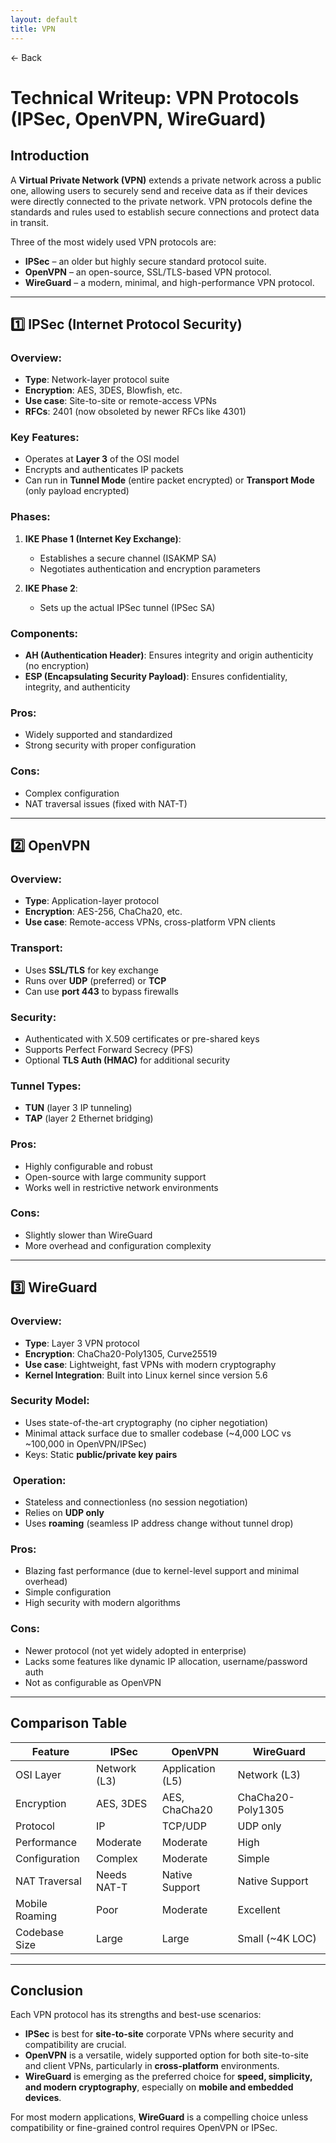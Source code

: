 ```yaml
---
layout: default 
title: VPN
---
```


<a href="https://anish7600.github.io/technical-writeups" style="text-decoration: none;">← Back</a>


#  Technical Writeup: VPN Protocols (IPSec, OpenVPN, WireGuard)

##  Introduction

A **Virtual Private Network (VPN)** extends a private network across a public one, allowing users to securely send and receive data as if their devices were directly connected to the private network. VPN protocols define the standards and rules used to establish secure connections and protect data in transit.

Three of the most widely used VPN protocols are:

* **IPSec** – an older but highly secure standard protocol suite.
* **OpenVPN** – an open-source, SSL/TLS-based VPN protocol.
* **WireGuard** – a modern, minimal, and high-performance VPN protocol.

---

## 1️⃣ **IPSec (Internet Protocol Security)**

###  Overview:

* **Type**: Network-layer protocol suite
* **Encryption**: AES, 3DES, Blowfish, etc.
* **Use case**: Site-to-site or remote-access VPNs
* **RFCs**: 2401 (now obsoleted by newer RFCs like 4301)

###  Key Features:

* Operates at **Layer 3** of the OSI model
* Encrypts and authenticates IP packets
* Can run in **Tunnel Mode** (entire packet encrypted) or **Transport Mode** (only payload encrypted)

###  Phases:

1. **IKE Phase 1 (Internet Key Exchange)**:

   * Establishes a secure channel (ISAKMP SA)
   * Negotiates authentication and encryption parameters
2. **IKE Phase 2**:

   * Sets up the actual IPSec tunnel (IPSec SA)

###  Components:

* **AH (Authentication Header)**: Ensures integrity and origin authenticity (no encryption)
* **ESP (Encapsulating Security Payload)**: Ensures confidentiality, integrity, and authenticity

###  Pros:

* Widely supported and standardized
* Strong security with proper configuration

###  Cons:

* Complex configuration
* NAT traversal issues (fixed with NAT-T)

---

## 2️⃣ **OpenVPN**

###  Overview:

* **Type**: Application-layer protocol
* **Encryption**: AES-256, ChaCha20, etc.
* **Use case**: Remote-access VPNs, cross-platform VPN clients

###  Transport:

* Uses **SSL/TLS** for key exchange
* Runs over **UDP** (preferred) or **TCP**
* Can use **port 443** to bypass firewalls

###  Security:

* Authenticated with X.509 certificates or pre-shared keys
* Supports Perfect Forward Secrecy (PFS)
* Optional **TLS Auth (HMAC)** for additional security

###  Tunnel Types:

* **TUN** (layer 3 IP tunneling)
* **TAP** (layer 2 Ethernet bridging)

###  Pros:

* Highly configurable and robust
* Open-source with large community support
* Works well in restrictive network environments

###  Cons:

* Slightly slower than WireGuard
* More overhead and configuration complexity

---

## 3️⃣ **WireGuard**

###  Overview:

* **Type**: Layer 3 VPN protocol
* **Encryption**: ChaCha20-Poly1305, Curve25519
* **Use case**: Lightweight, fast VPNs with modern cryptography
* **Kernel Integration**: Built into Linux kernel since version 5.6

###  Security Model:

* Uses state-of-the-art cryptography (no cipher negotiation)
* Minimal attack surface due to smaller codebase (\~4,000 LOC vs \~100,000 in OpenVPN/IPSec)
* Keys: Static **public/private key pairs**

### ️ Operation:

* Stateless and connectionless (no session negotiation)
* Relies on **UDP only**
* Uses **roaming** (seamless IP address change without tunnel drop)

###  Pros:

* Blazing fast performance (due to kernel-level support and minimal overhead)
* Simple configuration
* High security with modern algorithms

###  Cons:

* Newer protocol (not yet widely adopted in enterprise)
* Lacks some features like dynamic IP allocation, username/password auth
* Not as configurable as OpenVPN

---

##  Comparison Table

| Feature        | IPSec        | OpenVPN          | WireGuard         |
| -------------- | ------------ | ---------------- | ----------------- |
| OSI Layer      | Network (L3) | Application (L5) | Network (L3)      |
| Encryption     | AES, 3DES    | AES, ChaCha20    | ChaCha20-Poly1305 |
| Protocol       | IP           | TCP/UDP          | UDP only          |
| Performance    | Moderate     | Moderate         | High              |
| Configuration  | Complex      | Moderate         | Simple            |
| NAT Traversal  | Needs NAT-T  | Native Support   | Native Support    |
| Mobile Roaming | Poor         | Moderate         | Excellent         |
| Codebase Size  | Large        | Large            | Small (\~4K LOC)  |

---

##  Conclusion

Each VPN protocol has its strengths and best-use scenarios:

* **IPSec** is best for **site-to-site** corporate VPNs where security and compatibility are crucial.
* **OpenVPN** is a versatile, widely supported option for both site-to-site and client VPNs, particularly in **cross-platform** environments.
* **WireGuard** is emerging as the preferred choice for **speed, simplicity, and modern cryptography**, especially on **mobile and embedded devices**.

For most modern applications, **WireGuard** is a compelling choice unless compatibility or fine-grained control requires OpenVPN or IPSec.
